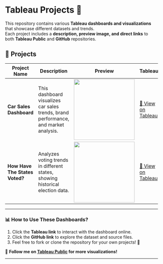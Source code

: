 


# Tableau Projects 🚀

This repository contains various **Tableau dashboards and visualizations** that showcase different datasets and trends.  
Each project includes a **description, preview image, and direct links** to both **Tableau Public** and **GitHub** repositories.

## 📌 Projects

| Project Name                  | Description | Preview | Tableau | GitHub |
|--------------------------------|-------------|---------|---------|--------|
| **Car Sales Dashboard**        | This dashboard visualizes car sales trends, brand performance, and market analysis. | <img src="https://github.com/user-attachments/assets/4592ed70-7f83-4754-b102-72dbf05448b5" width="200"> | [🔗 View on Tableau](https://public.tableau.com/app/profile/sevgi.yaz.c./vizzes) | [📂 View on GitHub](https://github.com/svgcibay/TabLeau/tree/main/CarSalesDashboard) |
| **How Have The States Voted?** | Analyzes voting trends in different states, showing historical election data. | <img src="https://github.com/user-attachments/assets/385876df-24f6-4d87-b8de-29524f05b46c" width="200"> | [🔗 View on Tableau](https://public.tableau.com/app/profile/sevgi.yaz.c./vizzes) | [📂 View on GitHub](https://github.com/svgcibay/TabLeau/tree/main/HOW%20HAVE%20THE%20STATES%20VOTED?) |

---

### 📊 How to Use These Dashboards?
1. Click the **Tableau link** to interact with the dashboard online.
2. Click the **GitHub link** to explore the dataset and source files.
3. Feel free to fork or clone the repository for your own projects! 🚀

📌 **Follow me on [Tableau Public](https://public.tableau.com/app/profile/sevgi.yaz.c./vizzes) for more visualizations!**  

---
